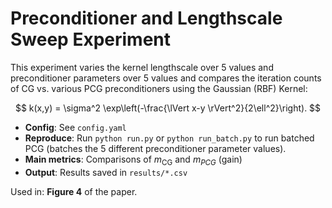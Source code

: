 # Preconditioner and Lengthscale Sweep Experiment

This experiment varies the kernel lengthscale over 5 values and preconditioner parameters over 5 values and compares the iteration counts of CG vs. various PCG preconditioners using the Gaussian (RBF) Kernel:

$$ k(x,y) = \sigma^2 \exp\left(-\frac{\lVert x-y \rVert^2}{2\ell^2}\right).  $$

- **Config**: See `config.yaml`
- **Reproduce**: Run `python run.py` or `python run_batch.py` to run batched PCG (batches the 5 different preconditioner parameter values). 
- **Main metrics**: Comparisons of $m_{\text{CG}}$ and $m_{{PCG}}$ (gain)
- **Output**: Results saved in `results/*.csv`

Used in: **Figure 4** of the paper.
